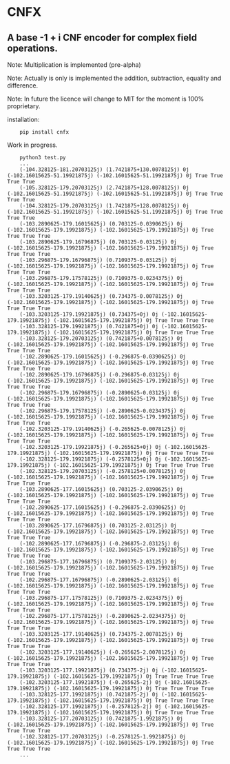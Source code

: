 # CNFX

## A base -1 + i CNF encoder for complex field operations.

Note: Multiplication is implemented (pre-alpha)

Note: Actually is only is implemented the addition, subtraction, equality and difference.

Note: In future the licence will change to MIT for the moment is 100% proprietary.

installation: 
        
        pip install cnfx

Work in progress.

        python3 test.py
        ... 
        (-104.328125-181.20703125j) (1.7421875+130.0078125j) 0j (-102.16015625-51.19921875j) (-102.16015625-51.19921875j) 0j True True True True
        (-105.328125-179.20703125j) (2.7421875+128.0078125j) 0j (-102.16015625-51.19921875j) (-102.16015625-51.19921875j) 0j True True True True
        (-104.328125-179.20703125j) (1.7421875+128.0078125j) 0j (-102.16015625-51.19921875j) (-102.16015625-51.19921875j) 0j True True True True
        (-103.2890625-179.16015625j) (0.703125-0.0390625j) 0j (-102.16015625-179.19921875j) (-102.16015625-179.19921875j) 0j True True True True
        (-103.2890625-179.16796875j) (0.703125-0.03125j) 0j (-102.16015625-179.19921875j) (-102.16015625-179.19921875j) 0j True True True True
        (-103.296875-179.16796875j) (0.7109375-0.03125j) 0j (-102.16015625-179.19921875j) (-102.16015625-179.19921875j) 0j True True True True
        (-103.296875-179.17578125j) (0.7109375-0.0234375j) 0j (-102.16015625-179.19921875j) (-102.16015625-179.19921875j) 0j True True True True
        (-103.3203125-179.19140625j) (0.734375-0.0078125j) 0j (-102.16015625-179.19921875j) (-102.16015625-179.19921875j) 0j True True True True
        (-103.3203125-179.19921875j) (0.734375+0j) 0j (-102.16015625-179.19921875j) (-102.16015625-179.19921875j) 0j True True True True
        (-103.328125-179.19921875j) (0.7421875+0j) 0j (-102.16015625-179.19921875j) (-102.16015625-179.19921875j) 0j True True True True
        (-103.328125-179.20703125j) (0.7421875+0.0078125j) 0j (-102.16015625-179.19921875j) (-102.16015625-179.19921875j) 0j True True True True
        (-102.2890625-179.16015625j) (-0.296875-0.0390625j) 0j (-102.16015625-179.19921875j) (-102.16015625-179.19921875j) 0j True True True True
        (-102.2890625-179.16796875j) (-0.296875-0.03125j) 0j (-102.16015625-179.19921875j) (-102.16015625-179.19921875j) 0j True True True True
        (-102.296875-179.16796875j) (-0.2890625-0.03125j) 0j (-102.16015625-179.19921875j) (-102.16015625-179.19921875j) 0j True True True True
        (-102.296875-179.17578125j) (-0.2890625-0.0234375j) 0j (-102.16015625-179.19921875j) (-102.16015625-179.19921875j) 0j True True True True
        (-102.3203125-179.19140625j) (-0.265625-0.0078125j) 0j (-102.16015625-179.19921875j) (-102.16015625-179.19921875j) 0j True True True True
        (-102.3203125-179.19921875j) (-0.265625+0j) 0j (-102.16015625-179.19921875j) (-102.16015625-179.19921875j) 0j True True True True
        (-102.328125-179.19921875j) (-0.2578125+0j) 0j (-102.16015625-179.19921875j) (-102.16015625-179.19921875j) 0j True True True True
        (-102.328125-179.20703125j) (-0.2578125+0.0078125j) 0j (-102.16015625-179.19921875j) (-102.16015625-179.19921875j) 0j True True True True
        (-103.2890625-177.16015625j) (0.703125-2.0390625j) 0j (-102.16015625-179.19921875j) (-102.16015625-179.19921875j) 0j True True True True
        (-102.2890625-177.16015625j) (-0.296875-2.0390625j) 0j (-102.16015625-179.19921875j) (-102.16015625-179.19921875j) 0j True True True True
        (-103.2890625-177.16796875j) (0.703125-2.03125j) 0j (-102.16015625-179.19921875j) (-102.16015625-179.19921875j) 0j True True True True
        (-102.2890625-177.16796875j) (-0.296875-2.03125j) 0j (-102.16015625-179.19921875j) (-102.16015625-179.19921875j) 0j True True True True
        (-103.296875-177.16796875j) (0.7109375-2.03125j) 0j (-102.16015625-179.19921875j) (-102.16015625-179.19921875j) 0j True True True True
        (-102.296875-177.16796875j) (-0.2890625-2.03125j) 0j (-102.16015625-179.19921875j) (-102.16015625-179.19921875j) 0j True True True True
        (-103.296875-177.17578125j) (0.7109375-2.0234375j) 0j (-102.16015625-179.19921875j) (-102.16015625-179.19921875j) 0j True True True True
        (-102.296875-177.17578125j) (-0.2890625-2.0234375j) 0j (-102.16015625-179.19921875j) (-102.16015625-179.19921875j) 0j True True True True
        (-103.3203125-177.19140625j) (0.734375-2.0078125j) 0j (-102.16015625-179.19921875j) (-102.16015625-179.19921875j) 0j True True True True
        (-102.3203125-177.19140625j) (-0.265625-2.0078125j) 0j (-102.16015625-179.19921875j) (-102.16015625-179.19921875j) 0j True True True True
        (-103.3203125-177.19921875j) (0.734375-2j) 0j (-102.16015625-179.19921875j) (-102.16015625-179.19921875j) 0j True True True True
        (-102.3203125-177.19921875j) (-0.265625-2j) 0j (-102.16015625-179.19921875j) (-102.16015625-179.19921875j) 0j True True True True
        (-103.328125-177.19921875j) (0.7421875-2j) 0j (-102.16015625-179.19921875j) (-102.16015625-179.19921875j) 0j True True True True
        (-102.328125-177.19921875j) (-0.2578125-2j) 0j (-102.16015625-179.19921875j) (-102.16015625-179.19921875j) 0j True True True True
        (-103.328125-177.20703125j) (0.7421875-1.9921875j) 0j (-102.16015625-179.19921875j) (-102.16015625-179.19921875j) 0j True True True True
        (-102.328125-177.20703125j) (-0.2578125-1.9921875j) 0j (-102.16015625-179.19921875j) (-102.16015625-179.19921875j) 0j True True True True
        ...
